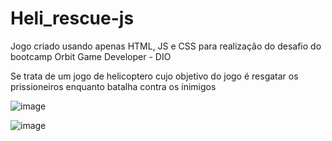 # Heli_rescue-js
Jogo criado usando apenas HTML, JS e CSS para realização do desafio do bootcamp Orbit Game Developer - DIO

Se trata de um jogo de helicoptero cujo objetivo do jogo é resgatar os prissioneiros enquanto batalha contra os inimigos

![image](https://user-images.githubusercontent.com/19177386/164993095-0cfe8a36-b709-492d-87a7-d34084e9dee0.png)

![image](https://user-images.githubusercontent.com/19177386/164993128-a2ebb115-8338-42ff-b6e1-c92091844007.png)
